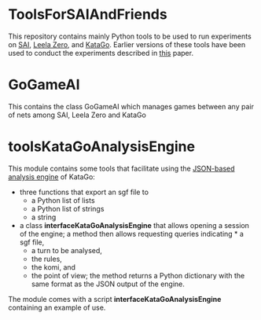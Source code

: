 # ToolsForSAIAndFriends
This repository contains mainly Python tools to be used to run experiments on [SAI](https://github.com/sai-dev/sai), [Leela Zero](https://github.com/leela-zero/leela-zero), and [KataGo](https://github.com/lightvector/KataGo). Earlier versions of these tools have been used to conduct the experiments described in [this](https://arxiv.org/abs/1905.10863) paper. 

# GoGameAI

This contains the class GoGameAI which manages games between any pair of nets among SAI, Leela Zero and KataGo

# toolsKataGoAnalysisEngine

This module contains some tools that facilitate using the [JSON-based analysis engine](https://github.com/lightvector/KataGo/blob/master/docs/Analysis_Engine.md) of KataGo: 
* three functions that export an sgf file to 
  * a Python list of lists 
  * a Python list of strings
  * a string
* a class **interfaceKataGoAnalysisEngine** that allows opening a session of the engine; a method then allows requesting queries indicating   * a sgf file, 
  * a turn to be analysed, 
  * the rules, 
  * the komi, and 
  * the point of view; 
 the method returns a Python dictionary with the same format as the JSON output of the engine.
 
 The module comes with a script **interfaceKataGoAnalysisEngine** containing an example of use.
